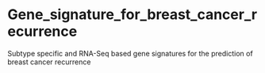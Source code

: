 # Gene_signature_for_breast_cancer_recurrence
Subtype specific and RNA-Seq based gene signatures for the prediction of breast cancer recurrence
